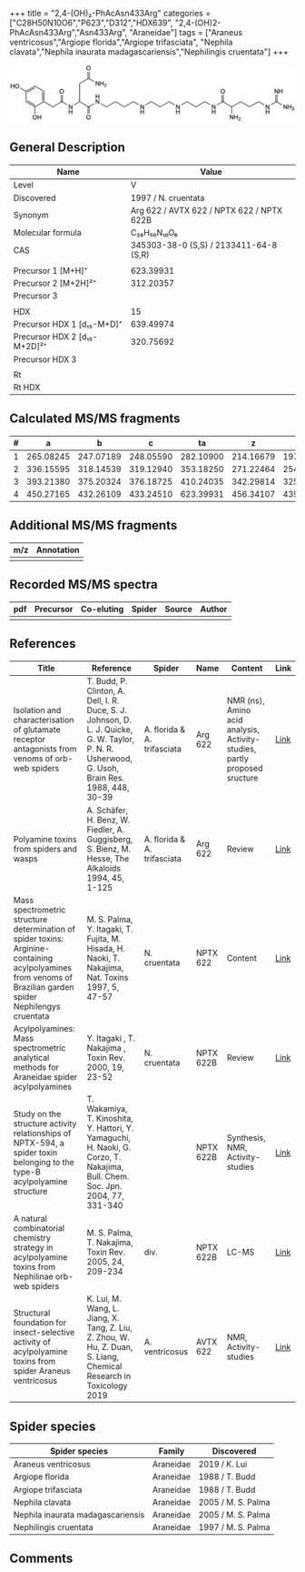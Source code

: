 +++
title = "2,4-(OH)₂-PhAcAsn433Arg"
categories = ["C28H50N10O6","P623","D312","HDX639",
"2,4-(OH)2-PhAcAsn433Arg","Asn433Arg",
"Araneidae"]
tags = ["Araneus ventricosus","Argiope florida","Argiope trifasciata",
"Nephila clavata","Nephila inaurata madagascariensis","Nephilingis cruentata"]
+++

![](/img/2-4-OH2-PhAcAsn433Arg.png)

## General Description

| Name                         | Value                                     |
|------------------------------|-------------------------------------------|
| Level                        | V                                         |
| Discovered                   | 1997 / N. cruentata                       |
| Synonym                      | Arg 622 / AVTX 622 / NPTX 622 / NPTX 622B |
| Molecular formula            | C₂₈H₅₀N₁₀O₆                               |
| CAS                          | 345303-38-0 (S,S) / 2133411-64-8 (S,R)    |
|                              |                                           |
| Precursor 1 [M+H]⁺           | 623.39931                                 |
| Precursor 2 [M+2H]²⁺         | 312.20357                                 |
| Precursor 3                  |                                           |
|                              |                                           |
| HDX                          | 15                                        |
| Precursor HDX 1 [d₁₅-M+D]⁺   | 639.49974                                 |
| Precursor HDX 2 [d₁₅-M+2D]²⁺ | 320.75692                                 |
| Precursor HDX 3              |                                           |
|                              |                                           |
| Rt                           |                                           |
| Rt HDX                       |                                           |

## Calculated MS/MS fragments

| # | a         | b         | c         | ta        | z         | y         | tz        |
|---|-----------|-----------|-----------|-----------|-----------|-----------|-----------|
| 1 | 265.08245 | 247.07189 | 248.05590 | 282.10900 | 214.16679 | 197.14024 | 231.19334 |
| 2 | 336.15595 | 318.14539 | 319.12940 | 353.18250 | 271.22464 | 254.19809 | 288.25119 |
| 3 | 393.21380 | 375.20324 | 376.18725 | 410.24035 | 342.29814 | 325.27159 | 359.32469 |
| 4 | 450.27165 | 432.26109 | 433.24510 | 623.39931 | 456.34107 | 439.31452 | 473.36762 |

## Additional MS/MS fragments

| m/z       | Annotation |
|-----------|------------|
|           |            |

## Recorded MS/MS spectra

| pdf | Precursor | Co-eluting | Spider | Source | Author |
|-----|-----------|------------|--------|--------|--------|
|     |           |            |        |        |        |

## References

| Title     | Reference   | Spider    | Name   | Content  | Link |
|-----------|-------------|-----------|--------|----------|-----|
| Isolation and characterisation of glutamate receptor antagonists from venoms of orb-web spiders| T. Budd, P. Clinton, A. Dell, I. R. Duce, S. J. Johnson, D. L. J. Quicke, G. W. Taylor, P. N. R. Usherwood, G. Usoh, Brain Res. 1988, 448, 30-39 | A. florida & A. trifasciata | Arg 622 | NMR (ns), Amino acid analysis, Activity-studies, partly proposed sructure | [Link](https://www.sciencedirect.com/science/article/pii/0006899388910980) |
| Polyamine toxins from spiders and wasps| A. Schäfer, H. Benz, W. Fiedler, A. Guggisberg, S. Bienz, M. Hesse, The Alkaloids 1994, 45, 1-125 | A. florida & A. trifasciata | Arg 622 | Review | [Link](https://www.sciencedirect.com/science/article/pii/S009995980860276X) |
| Mass spectrometric structure determination of spider toxins: Arginine-containing acylpolyamines from venoms of Brazilian garden spider Nephilengys cruentata| M. S. Palma, Y. Itagaki, T. Fujita, M. Hisada, H. Naoki, T. Nakajima, Nat. Toxins 1997, 5, 47-57 | N. cruentata | NPTX 622 | Content | [Link](https://onlinelibrary.wiley.com/doi/abs/10.1002/%28SICI%29%281997%295%3A2%3C47%3A%3AAID-NT1%3E3.0.CO%3B2-X) |
| Acylpolyamines: Mass spectrometric analytical methods for Araneidae spider acylpolyamines| Y. Itagaki , T. Nakajima , Toxin Rev. 2000, 19, 23-52 | N. cruentata| NPTX 622B | Review | [Link](https://www.tandfonline.com/doi/abs/10.1081/TXR-100100314) |
| Study on the structure activity relationships of NPTX-594, a spider toxin belonging to the type-B acylpolyamine structure| T. Wakamiya, T. Kinoshita, Y. Hattori, Y. Yamaguchi, H. Naoki, G. Corzo, T. Nakajima, Bull. Chem. Soc. Jpn. 2004, 77, 331-340 |  | NPTX 622B | Synthesis, NMR, Activity-studies | [Link](https://www.journal.csj.jp/doi/10.1246/bcsj.77.331) |
| A natural combinatorial chemistry strategy in acylpolyamine toxins from Nephilinae orb-web spiders| M. S. Palma, T. Nakajima, Toxin Rev. 2005, 24, 209-234 | div. | NPTX 622B | LC-MS | [Link](https://www.tandfonline.com/doi/abs/10.1081/TXR-200057857) |
| Structural foundation for insect-selective activity of acylpolyamine toxins from spider Araneus ventricosus| K. Lui, M. Wang, L. Jiang, X. Tang, Z. Liu, Z. Zhou, W. Hu, Z. Duan, S. Liang, Chemical Research in Toxicology 2019 | A. ventricosus | AVTX 622 | NMR, Activity-studies | [Link](https://pubs.acs.org/doi/10.1021/acs.chemrestox.8b00337) |

## Spider species

| Spider species                    | Family    | Discovered         |
|-----------------------------------|-----------|--------------------| 
| Araneus ventricosus               | Araneidae | 2019 / K. Lui      |
| Argiope florida                   | Araneidae | 1988 / T. Budd     |
| Argiope trifasciata               | Araneidae | 1988 / T. Budd     |
| Nephila clavata                   | Araneidae | 2005 / M. S. Palma |
| Nephila inaurata madagascariensis | Araneidae | 2005 / M. S. Palma |
| Nephilingis cruentata             | Araneidae | 1997 / M. S. Palma |

## Comments